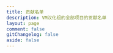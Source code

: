 ```yaml
---
title: 贡献名单
description: VM汉化组的全部项目的贡献名单
layout: page
comment: false
gitChangelog: false
aside: false
---
```


<script setup lang="ts">
import StaffPage from '../components/staff/StaffPage.vue'
</script>

<StaffPage />
